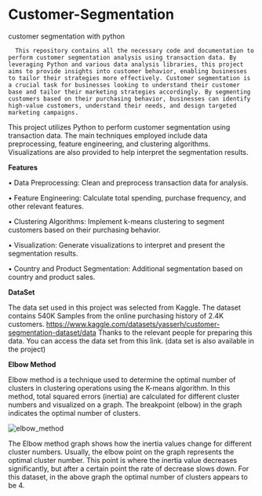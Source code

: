 # Customer-Segmentation
customer segmentation with python

      This repository contains all the necessary code and documentation to perform customer segmentation analysis using transaction data. By leveraging Python and various data analysis libraries, this project aims to provide insights into customer behavior, enabling businesses to tailor their strategies more effectively. Customer segmentation is a crucial task for businesses looking to understand their customer base and tailor their marketing strategies accordingly. By segmenting customers based on their purchasing behavior, businesses can identify high-value customers, understand their needs, and design targeted marketing campaigns.

This project utilizes Python to perform customer segmentation using transaction data. The main techniques employed include data preprocessing, feature engineering, and clustering algorithms. Visualizations are also provided to help interpret the segmentation results.

**Features**

  • Data Preprocessing: Clean and preprocess transaction data for analysis.
  
  • Feature Engineering: Calculate total spending, purchase frequency, and other relevant features.
  
  • Clustering Algorithms: Implement k-means clustering to segment customers based on their purchasing behavior.
  
  • Visualization: Generate visualizations to interpret and present the segmentation results.
  
  • Country and Product Segmentation: Additional segmentation based on country and product sales.

**DataSet**

The data set used in this project was selected from Kaggle. The dataset contains 540K Samples from the online purchasing history of 2.4K customers. https://www.kaggle.com/datasets/yasserh/customer-segmentation-dataset/data
Thanks to the relevant people for preparing this data. You can access the data set from this link. (data set is also available in the project)

**Elbow Method**

Elbow method is a technique used to determine the optimal number of clusters in clustering operations using the K-means algorithm. In this method, total squared errors (inertia) are calculated for different cluster numbers and visualized on a graph. The breakpoint (elbow) in the graph indicates the optimal number of clusters.

![elbow_method](https://github.com/user-attachments/assets/9927bd04-63c6-4aa3-8227-f830db0e89da)

The Elbow method graph shows how the inertia values ​​change for different cluster numbers. Usually, the elbow point on the graph represents the optimal cluster number. This point is where the inertia value decreases significantly, but after a certain point the rate of decrease slows down. For this dataset, in the above graph the optimal number of clusters appears to be 4.


